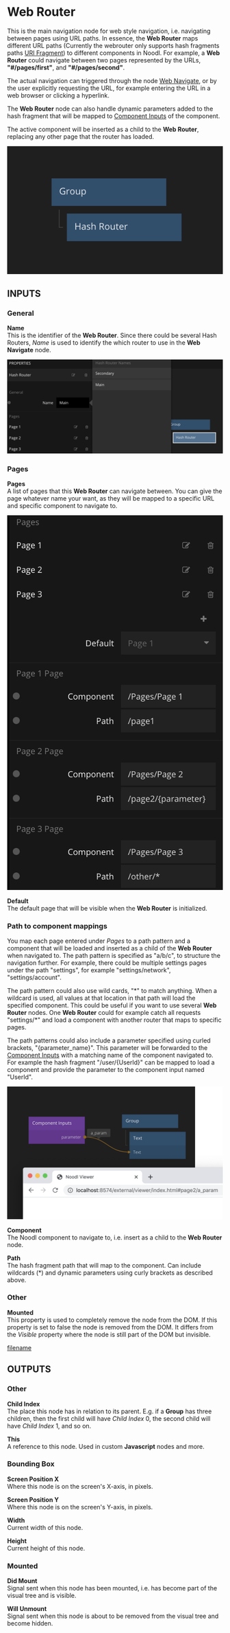 # Web Router

This is the main navigation node for web style navigation, i.e. navigating between pages using URL paths. In essence, the **Web Router** maps different URL paths (Currently the webrouter only supports hash fragments paths [URI Fragment](https://en.wikipedia.org/wiki/URI_fragment)) to different components in Noodl. For example, a **Web Router** could navigate between two pages represented by the URLs, **"#/pages/first"**, and **"#/pages/second"**. 

The actual navigation can triggered through the node [Web Navigate](/modules/webrouter/nodes/webrouternavigate.md), or by the user explicitly requesting the URL, for example entering the URL in a web browser or clicking a hyperlink.

The **Web Router** node can also handle dynamic parameters added to the hash fragment that will be mapped to [Component Inputs](/nodes/standard/component-inputs.md) of the component.

The active component will be inserted as a child to the **Web Router**, replacing any other page that the router has loaded.

<div class="ndl-images">
    <img src="/nodes/navigation/hash-router1.png" class="ndl-image med"></img>   
</div>

## INPUTS

### General

**Name**  
This is the identifier of the **Web Router**. Since there could be several Hash Routers, _Name_ is used to identify the which router to use in the **Web Navigate** node.

<div class="ndl-images">
    <img src="/nodes/navigation/hash-router-name.png" class="ndl-image large"></img>   
</div>

### Pages

**Pages**  
A list of pages that this **Web Router** can navigate between. You can give the page whatever name your want, as they will be mapped to a specific URL and specific component to navigate to.

<div class="ndl-images">
    <img src="/nodes/navigation/hash-router-pages.png" class="ndl-image med"></img>   
</div>

**Default**  
The default page that will be visible when the **Web Router** is initialized.

### Path to component mappings

You map each page entered under _Pages_ to a path pattern and a component that will be loaded and inserted as a child of the **Web Router** when navigated to. The path pattern is specified as "a/b/c", to structure the navigation further. For example, there could be multiple settings pages under the path "settings", for example "settings/network", "settings/account". 

The path pattern could also use wild cards, "\*" to match anything. When a wildcard is used, all values at that location in that path will load the specified component. This could be useful if you want to use several **Web Router** nodes. One **Web Router** could for example catch all requests "settings/\*" and load a component with another router that maps to specific pages.

The path patterns could also include a parameter specified using curled brackets, "{parameter_name}". This parameter will be forwarded to the [Component Inputs](/nodes/standard/component-inputs.md) with a matching name of the component navigated to. For example the hash fragment "/user/{UserId}" can be mapped to load a component and provide the parameter to the component input named "UserId".

<div class="ndl-images">
    <img src="/nodes/navigation/hash-router-param.png" class="ndl-image large"></img>   
</div>

**Component**  
The Noodl component to navigate to, i.e. insert as a child to the **Web Router** node.

**Path**  
The hash fragment path that will map to the component. Can include wildcards (\*) and dynamic parameters using curly brackets as described above.

### Other

**Mounted**  
This property is used to completely remove the node from the DOM. If this property is set to false the node is removed from the DOM. It differs from the _Visible_ property where the node is still part of the DOM but invisible.

[filename](../../../nodes/advanced-style.md ':include')

## OUTPUTS

### Other

**Child Index**  
The place this node has in relation to its parent. E.g. if a **Group** has three children, then the first child will have _Child Index_ 0, the second child will have _Child Index_ 1, and so on.

**This**  
A reference to this node. Used in custom **Javascript** nodes and more.

### Bounding Box

**Screen Position X**  
Where this node is on the screen's X-axis, in pixels.

**Screen Position Y**  
Where this node is on the screen's Y-axis, in pixels.

**Width**  
Current width of this node.

**Height**  
Current height of this node.

### Mounted

**Did Mount**  
Signal sent when this node has been mounted, i.e. has become part of the visual tree and is visible.

**Will Unmount**  
Signal sent when this node is about to be removed from the visual tree and become hidden.
